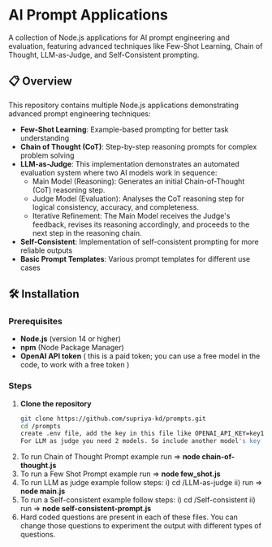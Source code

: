 # AI Prompt Applications

A collection of Node.js applications for AI prompt engineering and evaluation, featuring advanced techniques like Few-Shot Learning, Chain of Thought, LLM-as-Judge, and Self-Consistent prompting.

## 📋 Overview

This repository contains multiple Node.js applications demonstrating advanced prompt engineering techniques:

- **Few-Shot Learning**: Example-based prompting for better task understanding
- **Chain of Thought (CoT)**: Step-by-step reasoning prompts for complex problem solving
- **LLM-as-Judge**: This implementation demonstrates an automated evaluation system where two AI models work in sequence:
  - Main Model (Reasoning): Generates an initial Chain-of-Thought (CoT) reasoning step.
  - Judge Model (Evaluation): Analyses the CoT reasoning step for logical consistency, accuracy, and completeness.
  - Iterative Refinement: The Main Model receives the Judge's feedback, revises its reasoning accordingly, and proceeds to the next step in the reasoning chain.
- **Self-Consistent**: Implementation of self-consistent prompting for more reliable outputs
- **Basic Prompt Templates**: Various prompt templates for different use cases

## 🛠️ Installation

### Prerequisites

- **Node.js** (version 14 or higher)
- **npm** (Node Package Manager)
- **OpenAI API token** ( this is a paid token; you can use a free model in the code, to work with a free token )

### Steps

1. **Clone the repository**
   ```bash
   git clone https://github.com/supriya-kd/prompts.git
   cd /prompts
   create .env file, add the key in this file like OPENAI_API_KEY=key1
   For LLM as judge you need 2 models. So include another model's key also in the .env file like GEMINI_API_KEY=key2

2. To run Chain of Thought Prompt example run => **node chain-of-thought.js**
3. To run a Few Shot Prompt example run => **node few_shot.js**
4. To run LLM as judge example follow steps:
   i) cd /LLM-as-judge
   ii) run => **node main.js**
6. To run a Self-consistent example follow steps:
   i) cd /Self-consistent 
   ii) run => **node self-consistent-prompt.js**
7. Hard coded questions are present in each of these files. You can change those questions to experiment the output with different types of questions.
